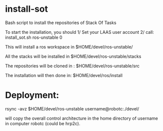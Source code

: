 install-sot
===========

Bash script to install the repositories of Stack Of Tasks

To start the installation, you should
1/ Set your LAAS user account
2/ call:
install_sot.sh ros-unstable 0

This will install a ros workspace in
$HOME/devel/ros-unstable/

All the stacks will be installed in 
$HOME/devel/ros-unstable/stacks

The repositories will be cloned in :
$HOME/devel/ros-unstable/src

The installation will then done in:
$HOME/devel/ros/install


Deployment:
==========
rsync -avz $HOME/devel/ros-unstable username@robotc:./devel/

will copy the overall control architecture in
the home directory of username in computer robotc (could be hrp2c).
